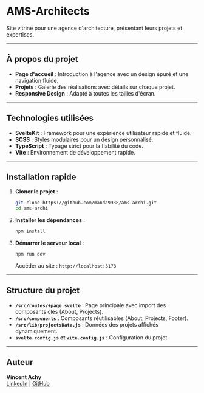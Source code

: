 # **AMS-Architects**

Site vitrine pour une agence d'architecture, présentant leurs projets et expertises.

---

## **À propos du projet**

- **Page d'accueil** : Introduction à l'agence avec un design épuré et une navigation fluide.
- **Projets** : Galerie des réalisations avec détails sur chaque projet.
- **Responsive Design** : Adapté à toutes les tailles d'écran.

---

## **Technologies utilisées**

- **SvelteKit** : Framework pour une expérience utilisateur rapide et fluide.
- **SCSS** : Styles modulaires pour un design personnalisé.
- **TypeScript** : Typage strict pour la fiabilité du code.
- **Vite** : Environnement de développement rapide.

---

## **Installation rapide**

1. **Cloner le projet** :
   ```bash
   git clone https://github.com/manda9988/ams-archi.git
   cd ams-archi
   ```
2. **Installer les dépendances** :
   ```bash
   npm install
   ```
3. **Démarrer le serveur local** :
   ```bash
   npm run dev
   ```
   Accéder au site : `http://localhost:5173`

---

## **Structure du projet**

- **`/src/routes/+page.svelte`** : Page principale avec import des composants clés (About, Projects).
- **`/src/components`** : Composants réutilisables (About, Projects, Footer).
- **`/src/lib/projectsData.js`** : Données des projets affichés dynamiquement.
- **`svelte.config.js` et `vite.config.js`** : Configuration du projet.

---

## **Auteur**

**Vincent Achy**  
[LinkedIn](https://www.linkedin.com/in/vincent-achy-1704421a9/) | [GitHub](https://github.com/manda9988)
